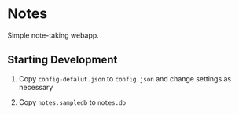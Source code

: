 Notes
=====

Simple note-taking webapp.

Starting Development
--------------------

1. Copy `config-defalut.json` to `config.json` and change settings as necessary

2. Copy `notes.sampledb` to `notes.db`

